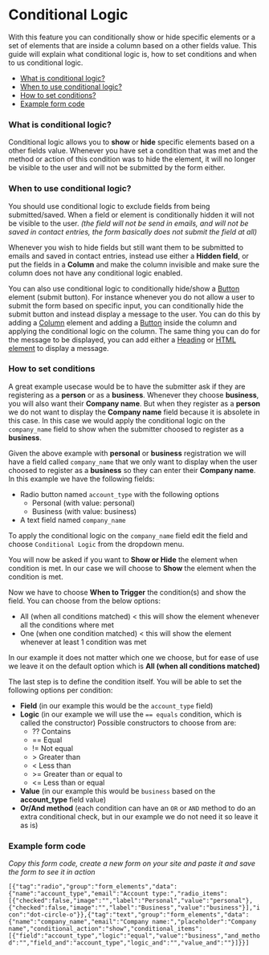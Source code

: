 # Conditional Logic

With this feature you can conditionally show or hide specific elements or a set of elements that are inside a column based on a other fields value.
This guide will explain what conditional logic is, how to set conditions and when to us conditional logic.

* [What is conditional logic?](#what-is-conditional-logic)
* [When to use conditional logic?](#when-to-use-conditional-logic)
* [How to set conditions?](#how-to-set-conditions)
* [Example form code](#example-form-code)



### What is conditional logic?

Conditional logic allows you to **show** or **hide** specific elements based on a other fields value.
Whenever you have set a condition that was met and the method or action of this condition was to hide the element, it will no longer be visible to the user and will not be submitted by the form either.


### When to use conditional logic?

You should use conditional logic to exclude fields from being submitted/saved. When a field or element is conditionally hidden it will not be visible to the user. _(the field will not be send in emails, and will not be saved in contact entries, the form basically does not submit the field at all)_

Whenever you wish to hide fields but still want them to be submitted to emails and saved in contact entries, instead use either a **Hidden field**, or put the fields in a **Column** and make the column invisible and make sure the column does not have any conditional logic enabled.

You can also use conditional logic to conditionally hide/show a [Button](button) element (submit button).
For instance whenever you do not allow a user to submit the form based on specific input, you can conditionally hide the submit button and instead display a message to the user. You can do this by adding a [Column](columns) element and adding a [Button](button) inside the column and applying the conditional logic on the column. The same thing you can do for the message to be displayed, you can add either a [Heading](heading) or [HTML element](html) to display a message.


### How to set conditions

A great example usecase would be to have the submitter ask if they are registering as a **person** or as a **business**. Whenever they choose **business**, you will also want their **Company name**. But when they register as a **person** we do not want to display the **Company name** field because it is absolete in this case. In this case we would apply the conditional logic on the `company_name` field to show when the submitter choosed to register as a **business**.

Given the above example with **personal** or **business** registration we will have a field called `company_name` that we only want to display when the user choosed to register as a **business** so they can enter their **Company name**. In this example we have the following fields:
- Radio button named `account_type` with the following options
  - Personal (with value: personal)
  - Business (with value: business)
- A text field named `company_name`

To apply the conditional logic on the `company_name` field edit the field and choose `Conditional Logic` from the dropdown menu.

You will now be asked if you want to **Show or Hide** the element when condition is met. In our case we will choose to **Show** the element when the condition is met.

Now we have to choose **When to Trigger** the condition(s) and show the field. You can choose from the below options:
- All (when all conditions matched) < this will show the element whenever all the conditions where met
- One (when one condition matched) < this will show the element whenever at least 1 condition was met

In our example it does not matter which one we choose, but for ease of use we leave it on the default option which is **All (when all conditions matched)**

The last step is to define the condition itself. You will be able to set the following options per condition:
- **Field** (in our example this would be the `account_type` field)
- **Logic** (in our example we will use the `== equals` condition, which is called the constructor) Possible constructors to choose from are:
  - ?? Contains
  - == Equal
  - != Not equal
  - &gt; Greater than
  - <  Less than
  - &gt;= Greater than or equal to
  - <= Less than or equal
- **Value** (in our example this would be `business` based on the **account_type** field value)
- **Or/And method** (each condition can have an `OR` or `AND` method to do an extra conditional check, but in our example we do not need it so leave it as is)

### Example form code

_Copy this form code, create a new form on your site and paste it and save the form to see it in action_

`[{"tag":"radio","group":"form_elements","data":{"name":"account_type","email":"Account type:","radio_items":[{"checked":false,"image":"","label":"Personal","value":"personal"},{"checked":false,"image":"","label":"Business","value":"business"}],"icon":"dot-circle-o"}},{"tag":"text","group":"form_elements","data":{"name":"company_name","email":"Company name:","placeholder":"Company name","conditional_action":"show","conditional_items":[{"field":"account_type","logic":"equal","value":"business","and_method":"","field_and":"account_type","logic_and":"","value_and":""}]}}]`

